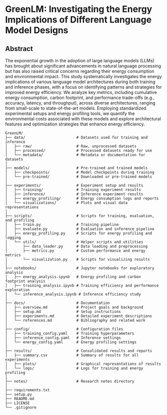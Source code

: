 # GreenLM: Investigating the Energy Implications of Different Language Model Designs

## **Abstract**

The exponential growth in the adoption of large language models (LLMs) has brought about significant advancements in natural language processing but has also raised critical concerns regarding their energy consumption and environmental impact. This study systematically investigates the energy implications of various language model architectures during both training and inference phases, with a focus on identifying patterns and strategies for improved energy efficiency. We analyze key metrics, including cumulative energy consumption, carbon footprint, and performance trade-offs (e.g., accuracy, latency, and throughput), across diverse architectures, ranging from small-scale to state-of-the-art models. Employing standardized experimental setups and energy profiling tools, we quantify the environmental costs associated with these models and explore architectural features and optimization strategies that enhance energy efficiency.

```
GreenLM/
├── data/                       # Datasets used for training and inference
│   ├── raw/                    # Raw, unprocessed datasets
│   ├── processed/              # Processed datasets ready for use
│   └── metadata/               # Metadata or documentation for datasets
│
├── models/                     # Pre-trained and trained models
│   ├── checkpoints/            # Model checkpoints during training
│   └── pre-trained/            # Downloaded or pre-trained models
│
├── experiments/                # Experiment setup and results
│   ├── training/               # Training experiment results
│   ├── inference/              # Inference experiment results
│   ├── energy_profiling/       # Energy consumption logs and reports
│   └── visualizations/         # Plots and visual data representations
│
├── scripts/                    # Scripts for training, evaluation, and profiling
│   ├── train.py                # Training pipeline
│   ├── evaluate.py             # Evaluation and inference pipeline
│   ├── energy_profiling.py     # Scripts for energy profiling and logging
│   └── utils/                  # Helper scripts and utilities
│       ├── data_loader.py      # Data loading and preprocessing
│       ├── metrics.py          # Custom performance and energy metrics
│       └── visualization.py    # Scripts for visualizing results
│
├── notebooks/                  # Jupyter notebooks for exploratory analysis
│   ├── energy_analysis.ipynb   # Energy profiling and carbon footprint analysis
│   ├── training_analysis.ipynb # Training efficiency and performance exploration
│   └── inference_analysis.ipynb # Inference efficiency study
│
├── docs/                       # Documentation
│   ├── overview.md             # Project goals and background
│   ├── setup.md                # Setup instructions
│   ├── experiments.md          # Detailed experiment descriptions
│   └── references.md           # Bibliography and related work
│
├── config/                     # Configuration files
│   ├── training_config.yaml    # Training hyperparameters
│   ├── inference_config.yaml   # Inference settings
│   └── energy_config.yaml      # Energy profiling settings
│
├── results/                    # Consolidated results and reports
│   ├── summary.csv             # Summary of results for all experiments
│   ├── plots/                  # Graphical representations of results
│   └── logs/                   # Logs for training and energy profiling
│
├── notes/                      # Research notes directory
│
├── requirements.txt            
├── setup.py                    
├── README.md                   
├── LICENSE                     
└── .gitignore                  
```